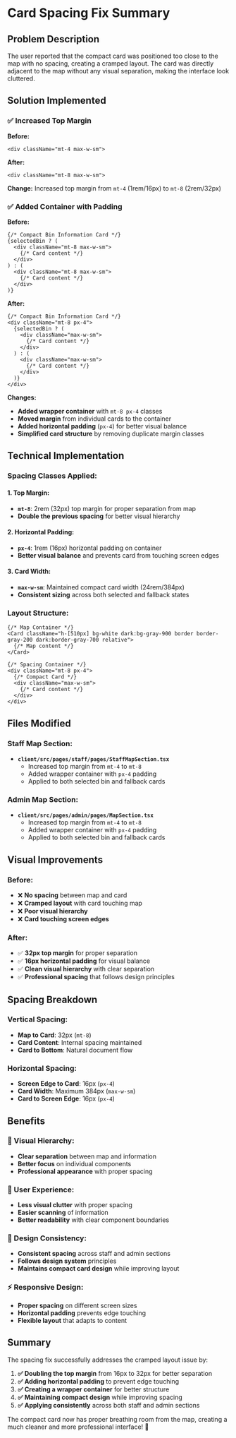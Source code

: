 # Card Spacing Fix Summary

## Problem Description

The user reported that the compact card was positioned too close to the map with no spacing, creating a cramped layout. The card was directly adjacent to the map without any visual separation, making the interface look cluttered.

## Solution Implemented

### ✅ **Increased Top Margin**

**Before:**
```tsx
<div className="mt-4 max-w-sm">
```

**After:**
```tsx
<div className="mt-8 max-w-sm">
```

**Change:** Increased top margin from `mt-4` (1rem/16px) to `mt-8` (2rem/32px)

### ✅ **Added Container with Padding**

**Before:**
```tsx
{/* Compact Bin Information Card */}
{selectedBin ? (
  <div className="mt-8 max-w-sm">
    {/* Card content */}
  </div>
) : (
  <div className="mt-8 max-w-sm">
    {/* Card content */}
  </div>
)}
```

**After:**
```tsx
{/* Compact Bin Information Card */}
<div className="mt-8 px-4">
  {selectedBin ? (
    <div className="max-w-sm">
      {/* Card content */}
    </div>
  ) : (
    <div className="max-w-sm">
      {/* Card content */}
    </div>
  )}
</div>
```

**Changes:**
- **Added wrapper container** with `mt-8 px-4` classes
- **Moved margin** from individual cards to the container
- **Added horizontal padding** (`px-4`) for better visual balance
- **Simplified card structure** by removing duplicate margin classes

## Technical Implementation

### **Spacing Classes Applied:**

#### **1. Top Margin:**
- **`mt-8`**: 2rem (32px) top margin for proper separation from map
- **Double the previous spacing** for better visual hierarchy

#### **2. Horizontal Padding:**
- **`px-4`**: 1rem (16px) horizontal padding on container
- **Better visual balance** and prevents card from touching screen edges

#### **3. Card Width:**
- **`max-w-sm`**: Maintained compact card width (24rem/384px)
- **Consistent sizing** across both selected and fallback states

### **Layout Structure:**

```tsx
{/* Map Container */}
<Card className="h-[510px] bg-white dark:bg-gray-900 border border-gray-200 dark:border-gray-700 relative">
  {/* Map content */}
</Card>

{/* Spacing Container */}
<div className="mt-8 px-4">
  {/* Compact Card */}
  <div className="max-w-sm">
    {/* Card content */}
  </div>
</div>
```

## Files Modified

### **Staff Map Section:**
- **`client/src/pages/staff/pages/StaffMapSection.tsx`**
  - Increased top margin from `mt-4` to `mt-8`
  - Added wrapper container with `px-4` padding
  - Applied to both selected bin and fallback cards

### **Admin Map Section:**
- **`client/src/pages/admin/pages/MapSection.tsx`**
  - Increased top margin from `mt-4` to `mt-8`
  - Added wrapper container with `px-4` padding
  - Applied to both selected bin and fallback cards

## Visual Improvements

### **Before:**
- ❌ **No spacing** between map and card
- ❌ **Cramped layout** with card touching map
- ❌ **Poor visual hierarchy**
- ❌ **Card touching screen edges**

### **After:**
- ✅ **32px top margin** for proper separation
- ✅ **16px horizontal padding** for visual balance
- ✅ **Clean visual hierarchy** with clear separation
- ✅ **Professional spacing** that follows design principles

## Spacing Breakdown

### **Vertical Spacing:**
- **Map to Card**: 32px (`mt-8`)
- **Card Content**: Internal spacing maintained
- **Card to Bottom**: Natural document flow

### **Horizontal Spacing:**
- **Screen Edge to Card**: 16px (`px-4`)
- **Card Width**: Maximum 384px (`max-w-sm`)
- **Card to Screen Edge**: 16px (`px-4`)

## Benefits

### **🎯 Visual Hierarchy:**
- **Clear separation** between map and information
- **Better focus** on individual components
- **Professional appearance** with proper spacing

### **📱 User Experience:**
- **Less visual clutter** with proper spacing
- **Easier scanning** of information
- **Better readability** with clear component boundaries

### **🎨 Design Consistency:**
- **Consistent spacing** across staff and admin sections
- **Follows design system** principles
- **Maintains compact card design** while improving layout

### **⚡ Responsive Design:**
- **Proper spacing** on different screen sizes
- **Horizontal padding** prevents edge touching
- **Flexible layout** that adapts to content

## Summary

The spacing fix successfully addresses the cramped layout issue by:

1. **✅ Doubling the top margin** from 16px to 32px for better separation
2. **✅ Adding horizontal padding** to prevent edge touching
3. **✅ Creating a wrapper container** for better structure
4. **✅ Maintaining compact design** while improving spacing
5. **✅ Applying consistently** across both staff and admin sections

The compact card now has proper breathing room from the map, creating a much cleaner and more professional interface! 🎉
